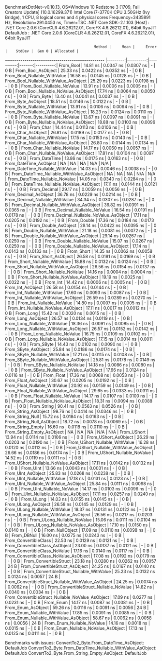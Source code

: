 
BenchmarkDotNet=v0.10.13, OS=Windows 10 Redstone 3 [1709, Fall Creators Update] (10.0.16299.371)
Intel Core i7-3770K CPU 3.50GHz (Ivy Bridge), 1 CPU, 8 logical cores and 4 physical cores
Frequency=3435891 Hz, Resolution=291.0453 ns, Timer=TSC
.NET Core SDK=2.1.103
  [Host]     : .NET Core 2.0.6 (CoreCLR 4.6.26212.01, CoreFX 4.6.26212.01), 64bit RyuJIT
  DefaultJob : .NET Core 2.0.6 (CoreCLR 4.6.26212.01, CoreFX 4.6.26212.01), 64bit RyuJIT


                                             Method |     Mean |     Error |    StdDev |  Gen 0 | Allocated |
--------------------------------------------------- |---------:|----------:|----------:|-------:|----------:|
                                          From_Bool | 14.81 ns | 0.0347 ns | 0.0307 ns |      - |       0 B |
                                 From_Bool_AsObject | 25.33 ns | 0.0422 ns | 0.0352 ns |      - |       0 B |
                       From_Bool_Nullable_WithValue | 16.58 ns | 0.0145 ns | 0.0128 ns |      - |       0 B |
              From_Bool_Nullable_WithValue_AsObject | 25.29 ns | 0.0223 ns | 0.0198 ns |      - |       0 B |
                         From_Bool_Nullable_NoValue | 13.91 ns | 0.0006 ns | 0.0005 ns |      - |       0 B |
                From_Bool_Nullable_NoValue_AsObject | 17.74 ns | 0.0064 ns | 0.0050 ns |      - |       0 B |
                                          From_Byte | 13.40 ns | 0.0041 ns | 0.0037 ns |      - |       0 B |
                                 From_Byte_AsObject | 18.51 ns | 0.0146 ns | 0.0122 ns |      - |       0 B |
                       From_Byte_Nullable_WithValue | 13.91 ns | 0.0106 ns | 0.0094 ns |      - |       0 B |
              From_Byte_Nullable_WithValue_AsObject | 18.23 ns | 0.0124 ns | 0.0110 ns |      - |       0 B |
                         From_Byte_Nullable_NoValue | 13.67 ns | 0.0097 ns | 0.0091 ns |      - |       0 B |
                From_Byte_Nullable_NoValue_AsObject | 18.88 ns | 0.0103 ns | 0.0096 ns |      - |       0 B |
                                          From_Char | 14.44 ns | 0.0113 ns | 0.0106 ns |      - |       0 B |
                                 From_Char_AsObject | 26.81 ns | 0.0189 ns | 0.0177 ns |      - |       0 B |
                       From_Char_Nullable_WithValue | 17.15 ns | 0.0153 ns | 0.0143 ns |      - |       0 B |
              From_Char_Nullable_WithValue_AsObject | 26.80 ns | 0.0144 ns | 0.0134 ns |      - |       0 B |
                         From_Char_Nullable_NoValue | 14.17 ns | 0.0060 ns | 0.0057 ns |      - |       0 B |
                From_Char_Nullable_NoValue_AsObject | 17.81 ns | 0.0104 ns | 0.0097 ns |      - |       0 B |
                                      From_DateTime | 13.86 ns | 0.0175 ns | 0.0163 ns |      - |       0 B |
                             From_DateTime_AsObject |       NA |        NA |        NA |    N/A |       N/A |
                   From_DateTime_Nullable_WithValue | 14.03 ns | 0.0046 ns | 0.0038 ns |      - |       0 B |
          From_DateTime_Nullable_WithValue_AsObject |       NA |        NA |        NA |    N/A |       N/A |
                     From_DateTime_Nullable_NoValue | 14.05 ns | 0.0340 ns | 0.0284 ns |      - |       0 B |
            From_DateTime_Nullable_NoValue_AsObject | 17.11 ns | 0.0144 ns | 0.0121 ns |      - |       0 B |
                                       From_Decimal | 29.17 ns | 0.0059 ns | 0.0056 ns |      - |       0 B |
                              From_Decimal_AsObject | 36.78 ns | 0.0229 ns | 0.0214 ns |      - |       0 B |
                    From_Decimal_Nullable_WithValue | 34.34 ns | 0.0307 ns | 0.0287 ns |      - |       0 B |
           From_Decimal_Nullable_WithValue_AsObject | 36.82 ns | 0.0391 ns | 0.0365 ns |      - |       0 B |
                      From_Decimal_Nullable_NoValue | 16.54 ns | 0.0191 ns | 0.0178 ns |      - |       0 B |
             From_Decimal_Nullable_NoValue_AsObject | 17.11 ns | 0.0205 ns | 0.0192 ns |      - |       0 B |
                                        From_Double | 17.36 ns | 0.0184 ns | 0.0173 ns |      - |       0 B |
                               From_Double_AsObject | 29.14 ns | 0.0422 ns | 0.0395 ns |      - |       0 B |
                     From_Double_Nullable_WithValue | 21.18 ns | 0.0081 ns | 0.0072 ns |      - |       0 B |
            From_Double_Nullable_WithValue_AsObject | 29.14 ns | 0.0267 ns | 0.0250 ns |      - |       0 B |
                       From_Double_Nullable_NoValue | 15.07 ns | 0.0267 ns | 0.0250 ns |      - |       0 B |
              From_Double_Nullable_NoValue_AsObject | 17.14 ns | 0.0143 ns | 0.0133 ns |      - |       0 B |
                                         From_Short | 14.35 ns | 0.0062 ns | 0.0058 ns |      - |       0 B |
                                From_Short_AsObject | 26.58 ns | 0.0181 ns | 0.0169 ns |      - |       0 B |
                      From_Short_Nullable_WithValue | 18.88 ns | 0.0132 ns | 0.0124 ns |      - |       0 B |
             From_Short_Nullable_WithValue_AsObject | 26.56 ns | 0.0154 ns | 0.0137 ns |      - |       0 B |
                        From_Short_Nullable_NoValue | 14.16 ns | 0.0004 ns | 0.0004 ns |      - |       0 B |
               From_Short_Nullable_NoValue_AsObject | 19.19 ns | 0.0025 ns | 0.0022 ns |      - |       0 B |
                                           From_Int | 14.42 ns | 0.0006 ns | 0.0005 ns |      - |       0 B |
                                  From_Int_AsObject | 26.58 ns | 0.0154 ns | 0.0144 ns |      - |       0 B |
                        From_Int_Nullable_WithValue | 17.60 ns | 0.0093 ns | 0.0087 ns |      - |       0 B |
               From_Int_Nullable_WithValue_AsObject | 26.59 ns | 0.0289 ns | 0.0270 ns |      - |       0 B |
                          From_Int_Nullable_NoValue | 14.80 ns | 0.0007 ns | 0.0005 ns |      - |       0 B |
                 From_Int_Nullable_NoValue_AsObject | 17.11 ns | 0.0017 ns | 0.0012 ns |      - |       0 B |
                                          From_Long | 15.42 ns | 0.0020 ns | 0.0015 ns |      - |       0 B |
                                 From_Long_AsObject | 26.57 ns | 0.0134 ns | 0.0119 ns |      - |       0 B |
                       From_Long_Nullable_WithValue | 18.36 ns | 0.0091 ns | 0.0085 ns |      - |       0 B |
              From_Long_Nullable_WithValue_AsObject | 26.57 ns | 0.0152 ns | 0.0142 ns |      - |       0 B |
                         From_Long_Nullable_NoValue | 16.75 ns | 0.0109 ns | 0.0102 ns |      - |       0 B |
                From_Long_Nullable_NoValue_AsObject | 17.15 ns | 0.0014 ns | 0.0011 ns |      - |       0 B |
                                         From_SByte | 14.43 ns | 0.0102 ns | 0.0090 ns |      - |       0 B |
                                From_SByte_AsObject | 25.84 ns | 0.0186 ns | 0.0174 ns |      - |       0 B |
                      From_SByte_Nullable_WithValue | 17.21 ns | 0.0115 ns | 0.0108 ns |      - |       0 B |
             From_SByte_Nullable_WithValue_AsObject | 25.81 ns | 0.0178 ns | 0.0149 ns |      - |       0 B |
                        From_SByte_Nullable_NoValue | 14.18 ns | 0.0086 ns | 0.0080 ns |      - |       0 B |
               From_SByte_Nullable_NoValue_AsObject | 17.66 ns | 0.0124 ns | 0.0116 ns |      - |       0 B |
                                         From_Float | 17.36 ns | 0.0068 ns | 0.0053 ns |      - |       0 B |
                                From_Float_AsObject | 30.67 ns | 0.0205 ns | 0.0192 ns |      - |       0 B |
                      From_Float_Nullable_WithValue | 20.92 ns | 0.0159 ns | 0.0149 ns |      - |       0 B |
             From_Float_Nullable_WithValue_AsObject | 29.65 ns | 0.0333 ns | 0.0311 ns |      - |       0 B |
                        From_Float_Nullable_NoValue | 14.17 ns | 0.0107 ns | 0.0100 ns |      - |       0 B |
               From_Float_Nullable_NoValue_AsObject | 18.31 ns | 0.0094 ns | 0.0088 ns |      - |       0 B |
                                        From_String | 90.41 ns | 0.0563 ns | 0.0526 ns |      - |       0 B |
                               From_String_AsObject | 99.76 ns | 0.0414 ns | 0.0346 ns |      - |       0 B |
                                   From_String_Null | 15.72 ns | 0.0184 ns | 0.0163 ns |      - |       0 B |
                          From_String_Null_AsObject | 18.72 ns | 0.0078 ns | 0.0069 ns |      - |       0 B |
                                  From_String_Empty | 16.60 ns | 0.0118 ns | 0.0110 ns |      - |       0 B |
                         From_String_Empty_AsObject |       NA |        NA |        NA |    N/A |       N/A |
                                        From_UShort | 13.94 ns | 0.0114 ns | 0.0106 ns |      - |       0 B |
                               From_UShort_AsObject | 26.29 ns | 0.0203 ns | 0.0190 ns |      - |       0 B |
                     From_UShort_Nullable_WithValue | 16.28 ns | 0.0120 ns | 0.0112 ns |      - |       0 B |
            From_UShort_Nullable_WithValue_AsObject | 26.66 ns | 0.0186 ns | 0.0174 ns |      - |       0 B |
                       From_UShort_Nullable_NoValue | 14.52 ns | 0.0119 ns | 0.0111 ns |      - |       0 B |
              From_UShort_Nullable_NoValue_AsObject | 17.11 ns | 0.0142 ns | 0.0132 ns |      - |       0 B |
                                          From_UInt | 13.66 ns | 0.0043 ns | 0.0031 ns |      - |       0 B |
                                 From_UInt_AsObject | 25.83 ns | 0.0268 ns | 0.0238 ns |      - |       0 B |
                       From_UInt_Nullable_WithValue | 17.18 ns | 0.0131 ns | 0.0123 ns |      - |       0 B |
              From_UInt_Nullable_WithValue_AsObject | 25.84 ns | 0.0111 ns | 0.0098 ns |      - |       0 B |
                         From_UInt_Nullable_NoValue | 14.17 ns | 0.0103 ns | 0.0096 ns |      - |       0 B |
                From_UInt_Nullable_NoValue_AsObject | 17.11 ns | 0.0257 ns | 0.0240 ns |      - |       0 B |
                                         From_ULong | 14.03 ns | 0.0155 ns | 0.0145 ns |      - |       0 B |
                                From_ULong_AsObject | 26.58 ns | 0.0145 ns | 0.0129 ns |      - |       0 B |
                      From_ULong_Nullable_WithValue | 18.37 ns | 0.0131 ns | 0.0122 ns |      - |       0 B |
             From_ULong_Nullable_WithValue_AsObject | 26.56 ns | 0.0217 ns | 0.0203 ns |      - |       0 B |
                        From_ULong_Nullable_NoValue | 15.06 ns | 0.0111 ns | 0.0104 ns |      - |       0 B |
               From_ULong_Nullable_NoValue_AsObject | 17.10 ns | 0.0150 ns | 0.0140 ns |      - |       0 B |
                                    From_NullObject | 17.09 ns | 0.0110 ns | 0.0098 ns |      - |       0 B |
                                        From_DBNull | 16.00 ns | 0.0275 ns | 0.0243 ns |      - |       0 B |
                              From_ConvertibleClass | 22.53 ns | 0.0129 ns | 0.0121 ns |      - |       0 B |
                     From_ConvertibleClass_AsObject | 23.00 ns | 0.0137 ns | 0.0121 ns |      - |       0 B |
                      From_ConvertibleClass_NoValue | 17.16 ns | 0.0140 ns | 0.0117 ns |      - |       0 B |
             From_ConvertibleClass_NoValue_AsObject | 17.08 ns | 0.0192 ns | 0.0179 ns |      - |       0 B |
                             From_ConvertibleStruct | 23.18 ns | 0.0280 ns | 0.0262 ns | 0.0057 |      24 B |
                    From_ConvertibleStruct_AsObject | 24.25 ns | 0.0167 ns | 0.0140 ns |      - |       0 B |
          From_ConvertibleStruct_Nullable_WithValue | 25.23 ns | 0.0132 ns | 0.0124 ns | 0.0057 |      24 B |
 From_ConvertibleStruct_Nullable_WithValue_AsObject | 24.25 ns | 0.0074 ns | 0.0062 ns |      - |       0 B |
            From_ConvertibleStruct_Nullable_NoValue | 14.82 ns | 0.0040 ns | 0.0034 ns |      - |       0 B |
   From_ConvertibleStruct_Nullable_NoValue_AsObject | 17.09 ns | 0.0277 ns | 0.0231 ns |      - |       0 B |
                                          From_Enum | 14.17 ns | 0.0087 ns | 0.0081 ns |      - |       0 B |
                                 From_Enum_AsObject | 59.26 ns | 0.0116 ns | 0.0091 ns | 0.0056 |      24 B |
                       From_Enum_Nullable_WithValue | 17.85 ns | 0.0091 ns | 0.0085 ns |      - |       0 B |
              From_Enum_Nullable_WithValue_AsObject | 58.67 ns | 0.0062 ns | 0.0058 ns | 0.0056 |      24 B |
                         From_Enum_Nullable_NoValue | 14.16 ns | 0.0018 ns | 0.0015 ns |      - |       0 B |
                From_Enum_Nullable_NoValue_AsObject | 17.13 ns | 0.0125 ns | 0.0111 ns |      - |       0 B |

Benchmarks with issues:
  ConvertTo2_Byte.From_DateTime_AsObject: DefaultJob
  ConvertTo2_Byte.From_DateTime_Nullable_WithValue_AsObject: DefaultJob
  ConvertTo2_Byte.From_String_Empty_AsObject: DefaultJob
